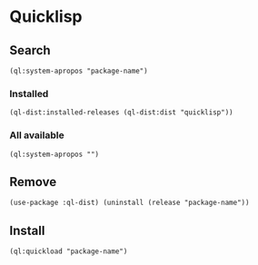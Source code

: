 # Quicklisp

## Search

    (ql:system-apropos "package-name")

### Installed

    (ql-dist:installed-releases (ql-dist:dist "quicklisp"))

### All available

    (ql:system-apropos "")

## Remove

    (use-package :ql-dist) (uninstall (release "package-name"))

## Install

    (ql:quickload "package-name")
